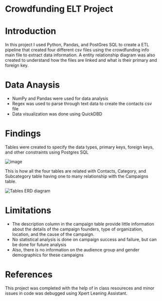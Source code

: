 # Crowdfunding ELT Project 

# Introduction
In this project I used Python, Pandas, and PostGres SQL to create a ETL pipeline that created four different csv files using the crowdfunding info main file to extract data information. A entity relationship diagram was also created to understand how the files are linked and what is their primary and foreign key.

# Data Anaysis
* NumPy and Pandas were used for data analysis
* Regex was used to parse through text data to create the contacts csv file
* Data visualization was done using QuickDBD

# Findings
Tables were created to  specify the data types, primary keys, foreign keys, and other constraints using Postgres SQL

![image](https://github.com/user-attachments/assets/40cb0975-98af-4446-8c01-19cb33145736)


This is how all the four tables are related with Contacts, Category, and Subcategory table having one to many relationship with the Campaigns table.

![Tables ERD diagram](https://github.com/user-attachments/assets/382d8132-f058-4abb-abf3-a834f4ddfbe4)

# Limitations
* The description column in the campaign table provide little information about the details of the campaign founders, type of organization, location, and the cause of the campaign.
* No statistical analysis is done on campaign success and failure, but can be done for future analysis
* Also, there is no information on the audience group and gender demographics for these campaigns

# References
This project was completed with the help of in class resoureces and minor issues in code was  debugged using Xpert Leaning Assistant.

